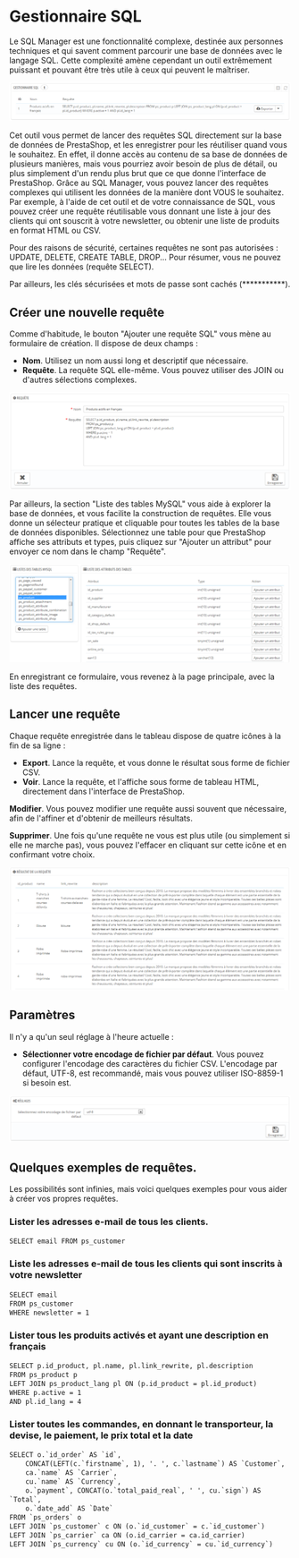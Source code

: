 # Gestionnaire SQL

Le SQL Manager est une fonctionnalité complexe, destinée aux personnes techniques et qui savent comment parcourir une base de données avec le langage SQL. Cette complexité amène cependant un outil extrêmement puissant et pouvant être très utile à ceux qui peuvent le maîtriser.

![](../../../../.gitbook/assets/23789877.png)

Cet outil vous permet de lancer des requêtes SQL directement sur la base de données de PrestaShop, et les enregistrer pour les réutiliser quand vous le souhaitez. En effet, il donne accès au contenu de sa base de données de plusieurs manières, mais vous pourriez avoir besoin de plus de détail, ou plus simplement d'un rendu plus brut que ce que donne l'interface de PrestaShop. Grâce au SQL Manager, vous pouvez lancer des requêtes complexes qui utilisent les données de la manière dont VOUS le souhaitez.  
Par exemple, à l'aide de cet outil et de votre connaissance de SQL, vous pouvez créer une requête réutilisable vous donnant une liste à jour des clients qui ont souscrit à votre newsletter, ou obtenir une liste de produits en format HTML ou CSV.

Pour des raisons de sécurité, certaines requêtes ne sont pas autorisées : UPDATE, DELETE, CREATE TABLE, DROP... Pour résumer, vous ne pouvez que lire les données \(requête SELECT\).

Par ailleurs, les clés sécurisées et mots de passe sont cachés \(\*\*\*\*\*\*\*\*\*\*\*\).

## Créer une nouvelle requête <a id="GestionnaireSQL-Cr&#xE9;erunenouvellerequ&#xEA;te"></a>

Comme d'habitude, le bouton "Ajouter une requête SQL" vous mène au formulaire de création. Il dispose de deux champs :

* **Nom**. Utilisez un nom aussi long et descriptif que nécessaire.
* **Requête**. La requête SQL elle-même. Vous pouvez utiliser des JOIN ou d'autres sélections complexes.

![](../../../../.gitbook/assets/23789879.png)

Par ailleurs, la section "Liste des tables MySQL" vous aide à explorer la base de données, et vous facilite la construction de requêtes. Elle vous donne un sélecteur pratique et cliquable pour toutes les tables de la base de données disponibles. Sélectionnez une table pour que PrestaShop affiche ses attributs et types, puis cliquez sur "Ajouter un attribut" pour envoyer ce nom dans le champ "Requête".

![](../../../../.gitbook/assets/23789882.png)

En enregistrant ce formulaire, vous revenez à la page principale, avec la liste des requêtes.

## Lancer une requête <a id="GestionnaireSQL-Lancerunerequ&#xEA;te"></a>

Chaque requête enregistrée dans le tableau dispose de quatre icônes à la fin de sa ligne :

* **Export**. Lance la requête, et vous donne le résultat sous forme de fichier CSV.
* **Voir**. Lance la requête, et l'affiche sous forme de tableau HTML, directement dans l'interface de PrestaShop.

**Modifier**. Vous pouvez modifier une requête aussi souvent que nécessaire, afin de l'affiner et d'obtenir de meilleurs résultats.

**Supprimer**. Une fois qu'une requête ne vous est plus utile \(ou simplement si elle ne marche pas\), vous pouvez l'effacer en cliquant sur cette icône et en confirmant votre choix.

![](../../../../.gitbook/assets/23789884.png)

## Paramètres <a id="GestionnaireSQL-Param&#xE8;tres"></a>

Il n'y a qu'un seul réglage à l'heure actuelle :

* **Sélectionner votre encodage de fichier par défaut**. Vous pouvez configurer l'encodage des caractères du fichier CSV. L'encodage par défaut, UTF-8, est recommandé, mais vous pouvez utiliser ISO-8859-1 si besoin est.

![](../../../../.gitbook/assets/23789885.png)

## Quelques exemples de requêtes. <a id="GestionnaireSQL-Quelquesexemplesderequ&#xEA;tes."></a>

Les possibilités sont infinies, mais voici quelques exemples pour vous aider à créer vos propres requêtes.

### Lister les adresses e-mail de tous les clients. <a id="GestionnaireSQL-Listerlesadressese-maildetouslesclients."></a>

```text
SELECT email FROM ps_customer
```

### Liste les adresses e-mail de tous les clients qui sont inscrits à votre newsletter <a id="GestionnaireSQL-Listelesadressese-maildetouslesclientsquisontinscrits&#xE0;votrenewsletter"></a>

```text
SELECT email
FROM ps_customer
WHERE newsletter = 1
```

### Lister tous les produits activés et ayant une description en français <a id="GestionnaireSQL-Listertouslesproduitsactiv&#xE9;setayantunedescriptionenfran&#xE7;ais"></a>

```text
SELECT p.id_product, pl.name, pl.link_rewrite, pl.description
FROM ps_product p
LEFT JOIN ps_product_lang pl ON (p.id_product = pl.id_product)
WHERE p.active = 1
AND pl.id_lang = 4
```

### Lister toutes les commandes, en donnant le transporteur, la devise, le paiement, le prix total et la date <a id="GestionnaireSQL-Listertouteslescommandes,endonnantletransporteur,ladevise,lepaiement,leprixtotaletladate"></a>

```text
SELECT o.`id_order` AS `id`,
	CONCAT(LEFT(c.`firstname`, 1), '. ', c.`lastname`) AS `Customer`,
	ca.`name` AS `Carrier`,
	cu.`name` AS `Currency`,
	o.`payment`, CONCAT(o.`total_paid_real`, ' ', cu.`sign`) AS `Total`,
	o.`date_add` AS `Date`
FROM `ps_orders` o
LEFT JOIN `ps_customer` c ON (o.`id_customer` = c.`id_customer`)
LEFT JOIN `ps_carrier` ca ON (o.id_carrier = ca.id_carrier)
LEFT JOIN `ps_currency` cu ON (o.`id_currency` = cu.`id_currency`)
```

